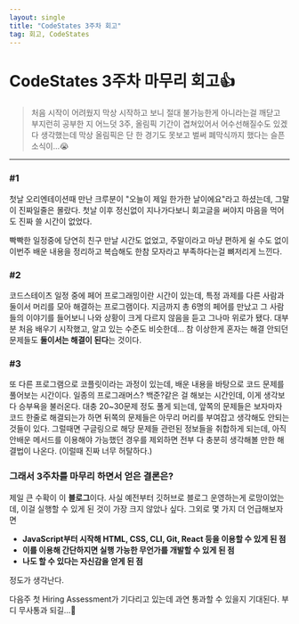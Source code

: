 ```yaml
---
layout: single
title: "CodeStates 3주차 회고"
tag: 회고, CodeStates
---
```




# CodeStates 3주차 마무리 회고👍



> 처음 시작이 어려웠지 막상 시작하고 보니 절대 불가능한게 아니라는걸 깨닫고 부지런히 공부한 지 어느덧 3주, 올림픽 기간이 겹쳐있어서 어수선해질수도 있겠다 생각했는데 막상 올림픽은 단 한 경기도 못보고 벌써 폐막식까지 했다는 슬픈 소식이...😭

---



### #1

첫날 오리엔테이션때 만난 크루분이 "오늘이 제일 한가한 날이에요"라고 하셨는데, 그말이 진짜일줄은 몰랐다. 첫날 이후 정신없이 지나가다보니 회고글을 써야지 마음을 먹어도 진짜 쓸 시간이 없었다. 

빡빡한 일정중에 당연히 친구 만날 시간도 없었고, 주말이라고 마냥 편하게 쉴 수도 없이 이번주 배운 내용을 정리하고 복습해도 한참 모자라고 부족하다는걸 뼈저리게 느낀다.



### #2

코드스테이츠 일정 중에 페어 프로그래밍이란 시간이 있는데, 특정 과제를 다른 사람과 둘이서 머리를 모아 해결하는 프로그램이다. 지금까지 총 6명의 페어를 만났고 그 사람들의 이야기를 들어보니 나와 상황이 크게 다르지 않음을 듣고 그나마 위로가 됐다. 대부분 처음 배우기 시작했고, 알고 있는 수준도 비슷한데... 참 이상한게 혼자는 해결 안되던 문제들도 **둘이서는 해결이 된다**는 것이다. 



### #3

또 다른 프로그램으로 코플릿이라는 과정이 있는데, 배운 내용을 바탕으로 코드 문제를 풀어보는 시간이다. 일종의 프로그래머스? 백준?같은 걸 해보는 시간인데, 이게 생각보다 승부욕을 불러온다. 대충 20~30문제 정도 풀게 되는데, 앞쪽의 문제들은 보자마자 코드 한줄로 해결되는가 하면 뒤쪽의 문제들은 아무리 머리를 부여잡고 생각해도 안되는 것들이 있다. 그럴때면 구글링으로 해당 문제들 관련된 정보들을 취합하게 되는데, 아직 안배운 메서드를 이용해야 가능했던 경우를 제외하면 전부 다 충분히 생각해볼 만한 해결법이 나온다. (이럴때 진짜 너무 허탈하다.)



### 그래서 3주차를 마무리 하면서 얻은 결론은?

제일 큰 수확이 이 **블로그**이다. 사실 예전부터 깃허브로 블로그 운영하는게 로망이었는데, 이걸 실행할 수 있게 된 것이 가장 크지 않았나 싶다. 그외로 몇 가지 더 언급해보자면

- **JavaScript부터 시작해 HTML, CSS, CLI, Git, React 등을 이용할 수 있게 된 점**
- **이를 이용해 간단하지면 실행 가능한 무언가를 개발할 수 있게 된 점**
- **나도 할 수 있다는 자신감을 얻게 된 점**

정도가 생각난다.



다음주 첫 Hiring Assessment가 기다리고 있는데 과연 통과할 수 있을지 기대된다. 부디 무사통과 되길...🙏

